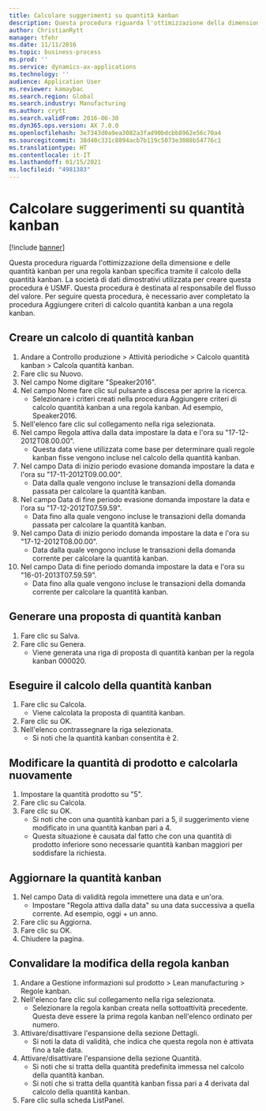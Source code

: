 ```yaml
---
title: Calcolare suggerimenti su quantità kanban
description: Questa procedura riguarda l'ottimizzazione della dimensione e delle quantità kanban per una regola kanban specifica tramite il calcolo della quantità kanban.
author: ChristianRytt
manager: tfehr
ms.date: 11/11/2016
ms.topic: business-process
ms.prod: ''
ms.service: dynamics-ax-applications
ms.technology: ''
audience: Application User
ms.reviewer: kamaybac
ms.search.region: Global
ms.search.industry: Manufacturing
ms.author: crytt
ms.search.validFrom: 2016-06-30
ms.dyn365.ops.version: AX 7.0.0
ms.openlocfilehash: 3e7343d0a9ea3082a3fad90bdcbb8962e56c70a4
ms.sourcegitcommit: 38d40c331c8894acb7b119c5073e3088b54776c1
ms.translationtype: HT
ms.contentlocale: it-IT
ms.lasthandoff: 01/15/2021
ms.locfileid: "4981383"
---
```

# <a name="calculate-kanban-quantity-suggestions"></a>Calcolare suggerimenti su quantità kanban

[!include [banner](../../includes/banner.md)]

Questa procedura riguarda l'ottimizzazione della dimensione e delle quantità kanban per una regola kanban specifica tramite il calcolo della quantità kanban. La società di dati dimostrativi utilizzata per creare questa procedura è USMF. Questa procedura è destinata al responsabile del flusso del valore. Per seguire questa procedura, è necessario aver completato la procedura Aggiungere criteri di calcolo quantità kanban a una regola kanban.


## <a name="create-a-kanban-quantity-calculation"></a>Creare un calcolo di quantità kanban
1. Andare a Controllo produzione > Attività periodiche > Calcolo quantità kanban > Calcola quantità kanban.
2. Fare clic su Nuovo.
3. Nel campo Nome digitare "Speaker2016".
4. Nel campo Nome fare clic sul pulsante a discesa per aprire la ricerca.
    * Selezionare i criteri creati nella procedura Aggiungere criteri di calcolo quantità kanban a una regola kanban. Ad esempio, Speaker2016.  
5. Nell'elenco fare clic sul collegamento nella riga selezionata.
6. Nel campo Regola attiva dalla data impostare la data e l'ora su "17-12-2012T08.00.00".
    * Questa data viene utilizzata come base per determinare quali regole kanban fisse vengono incluse nel calcolo della quantità kanban.  
7. Nel campo Data di inizio periodo evasione domanda impostare la data e l'ora su "17-11-2012T09.00.00".
    * Data dalla quale vengono incluse le transazioni della domanda passata per calcolare la quantità kanban.  
8. Nel campo Data di fine periodo evasione domanda impostare la data e l'ora su "17-12-2012T07.59.59".
    * Data fino alla quale vengono incluse le transazioni della domanda passata per calcolare la quantità kanban.  
9. Nel campo Data di inizio periodo domanda impostare la data e l'ora su "17-12-2012T08.00.00".
    * Data dalla quale vengono incluse le transazioni della domanda corrente per calcolare la quantità kanban.  
10. Nel campo Data di fine periodo domanda impostare la data e l'ora su "16-01-2013T07.59.59".
    * Data fino alla quale vengono incluse le transazioni della domanda corrente per calcolare la quantità kanban.  

## <a name="generate-kanban-quantity-proposal"></a>Generare una proposta di quantità kanban
1. Fare clic su Salva.
2. Fare clic su Genera.
    * Viene generata una riga di proposta di quantità kanban per la regola kanban 000020.  

## <a name="run-kanban-quantity-calculation"></a>Eseguire il calcolo della quantità kanban
1. Fare clic su Calcola.
    * Viene calcolata la proposta di quantità kanban.  
2. Fare clic su OK.
3. Nell'elenco contrassegnare la riga selezionata.
    * Si noti che la quantità kanban consentita è 2.  

## <a name="change-product-quantity-and-calculate-again"></a>Modificare la quantità di prodotto e calcolarla nuovamente
1. Impostare la quantità prodotto su "5".
2. Fare clic su Calcola.
3. Fare clic su OK.
    * Si noti che con una quantità kanban pari a 5, il suggerimento viene modificato in una quantità kanban pari a 4.  
    * Questa situazione è causata dal fatto che con una quantità di prodotto inferiore sono necessarie quantità kanban maggiori per soddisfare la richiesta.  

## <a name="update-kanban-rule"></a>Aggiornare la quantità kanban
1. Nel campo Data di validità regola immettere una data e un'ora.
    * Impostare "Regola attiva dalla data" su una data successiva a quella corrente. Ad esempio, oggi + un anno.  
2. Fare clic su Aggiorna.
3. Fare clic su OK.
4. Chiudere la pagina.

## <a name="validate-change-on-kanban-rule"></a>Convalidare la modifica della regola kanban
1. Andare a Gestione informazioni sul prodotto > Lean manufacturing > Regole kanban.
2. Nell'elenco fare clic sul collegamento nella riga selezionata.
    * Selezionare la regola kanban creata nella sottoattività precedente. Questa deve essere la prima regola kanban nell'elenco ordinato per numero.  
3. Attivare/disattivare l'espansione della sezione Dettagli.
    * Si noti la data di validità, che indica che questa regola non è attivata fino a tale data.  
4. Attivare/disattivare l'espansione della sezione Quantità.
    * Si noti che si tratta della quantità predefinita immessa nel calcolo della quantità kanban.  
    * Si noti che si tratta della quantità kanban fissa pari a 4 derivata dal calcolo della quantità kanban.  
5. Fare clic sulla scheda ListPanel.

